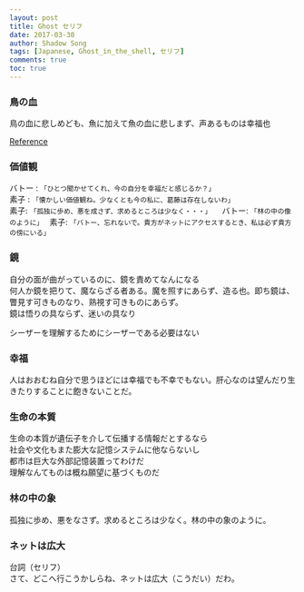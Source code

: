 ```yaml
---
layout: post
title: Ghost セリフ
date: 2017-03-30
author: Shadow Song
tags: [Japanese, Ghost_in_the_shell, セリフ]
comments: true
toc: true
---
```


### 鳥の血

鳥の血に悲しめども、魚に加えて魚の血に悲しまず、声あるものは幸福也
 
[Reference](http://micchii.blog4.fc2.com/blog-entry-581.html)

### 価値観

バトー : `「ひとつ聞かせてくれ、今の自分を幸福だと感じるか？」`  
素子 : `「懐かしい価値観ね。少なくとも今の私に、葛藤は存在しないわ」`  
素子: `「孤独に歩め、悪を成さず、求めるところは少なく・・・」  `
バトー: `「林の中の像のように」 ` 
素子: `「バトー、忘れないで。貴方がネットにアクセスするとき、私は必ず貴方の傍にいる」  `

### 鏡

自分の面が曲がっているのに、鏡を責めてなんになる   
何人か鏡を把りて、魔ならざる者ある。魔を照すにあらず、造る也。即ち鏡は、瞥見す可きものなり、熟視す可きものにあらず。   
鏡は悟りの具ならず、迷いの具なり   

シーザーを理解するためにシーザーである必要はない  


### 幸福

人はおおむね自分で思うほどには幸福でも不幸でもない。肝心なのは望んだり生きたりすることに飽きないことだ。 

### 生命の本質

生命の本質が遺伝子を介して伝播する情報だとするなら  
社会や文化もまた膨大な記憶システムに他ならないし  
都市は巨大な外部記憶装置ってわけだ  
理解なんてものは概ね願望に基づくものだ  

### 林の中の象

孤独に歩め、悪をなさず。求めるところは少なく。林の中の象のように。  

### ネットは広大

台詞（セリフ）  
さて、どこへ行こうかしらね、ネットは広大（こうだい）だわ。  

